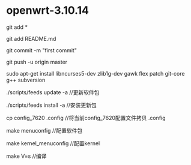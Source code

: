 # openwrt-3.10.14

git add *

git add README.md

git commit -m "first commit"

git push -u origin master


sudo apt-get install libncurses5-dev zlib1g-dev gawk flex patch git-core g++ subversion

./scripts/feeds update -a  //更新软件包

./scripts/feeds install -a //安装更新包

cp config_7620 .config     //将当前config_7620配置文件拷贝 .config

make menuconfig 	   //配置软件包

make kernel_menuconfig	   //配置kernel

make V=s   		   //编译

